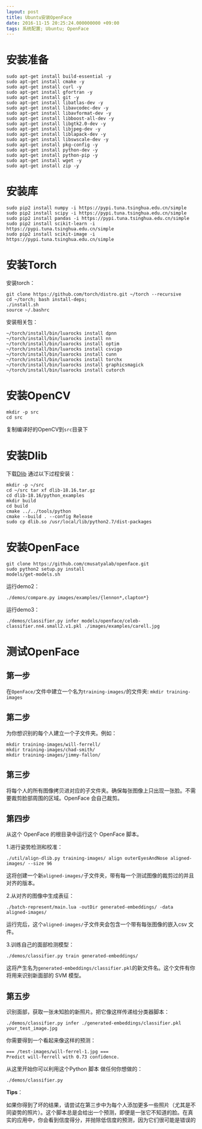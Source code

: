 ```yaml
---
layout: post
title: Ubuntu安装OpenFace
date: 2016-11-15 20:25:24.000000000 +09:00
tags: 系统配置; Ubuntu; OpenFace
---
```

# 安装准备

```
sudo apt-get install build-essential -y
sudo apt-get install cmake -y
sudo apt-get install curl -y
sudo apt-get install gfortran -y
sudo apt-get install git -y
sudo apt-get install libatlas-dev -y
sudo apt-get install libavcodec-dev -y
sudo apt-get install libavformat-dev -y
sudo apt-get install libboost-all-dev -y
sudo apt-get install libgtk2.0-dev -y
sudo apt-get install libjpeg-dev -y
sudo apt-get install liblapack-dev -y
sudo apt-get install libswscale-dev -y
sudo apt-get install pkg-config -y
sudo apt-get install python-dev -y
sudo apt-get install python-pip -y
sudo apt-get install wget -y
sudo apt-get install zip -y 
```
# 安装库
```
sudo pip2 install numpy -i https://pypi.tuna.tsinghua.edu.cn/simple
sudo pip2 install scipy -i https://pypi.tuna.tsinghua.edu.cn/simple
sudo pip2 install pandas -i https://pypi.tuna.tsinghua.edu.cn/simple
sudo pip2 install scikit-learn -i https://pypi.tuna.tsinghua.edu.cn/simple
sudo pip2 install scikit-image -i https://pypi.tuna.tsinghua.edu.cn/simple
```
# 安装Torch
安装torch：
```
git clone https://github.com/torch/distro.git ~/torch --recursive
cd ~/torch; bash install-deps;
./install.sh
source ~/.bashrc
```
安装相关包：
```
~/torch/install/bin/luarocks install dpnn
~/torch/install/bin/luarocks install nn
~/torch/install/bin/luarocks install optim
~/torch/install/bin/luarocks install csvigo
~/torch/install/bin/luarocks install cunn
~/torch/install/bin/luarocks install torchx 
~/torch/install/bin/luarocks install graphicsmagick
~/torch/install/bin/luarocks install cutorch
```
# 安装OpenCV
```
mkdir -p src
cd src
```
复制编译好的OpenCV到`src`目录下
# 安装Dlib
下载[Dlib][dlib]
通过以下过程安装：
```
mkdir -p ~/src  
cd ~/src tar xf dlib-18.16.tar.gz  
cd dlib-18.16/python_examples  
mkdir build  
cd build  
cmake ../../tools/python  
cmake --build . --config Release  
sudo cp dlib.so /usr/local/lib/python2.7/dist-packages 
```
# 安装OpenFace
```
git clone https://github.com/cmusatyalab/openface.git 
sudo python2 setup.py install
models/get-models.sh
```
运行demo2：

`./demos/compare.py images/examples/{lennon*,clapton*}`

运行demo3：

`./demos/classifier.py infer models/openface/celeb-classifier.nn4.small2.v1.pkl ./images/examples/carell.jpg`

# 测试OpenFace
## 第一步
在`OpenFace/`文件中建立一个名为`training-images/`的文件夹:
`mkdir training-images`
## 第二步
为你想识别的每个人建立一个子文件夹。例如：
```
mkdir training-images/will-ferrell/
mkdir training-images/chad-smith/
mkdir training-images/jimmy-fallon/
```
## 第三步
将每个人的所有图像拷贝进对应的子文件夹。确保每张图像上只出现一张脸。不需要裁剪脸部周围的区域。OpenFace 会自己裁剪。
## 第四步
从这个 OpenFace 的根目录中运行这个 OpenFace 脚本。

1.进行姿势检测和校准：

`./util/align-dlib.py training-images/ align outerEyesAndNose aligned-images/ --size 96`

这将创建一个新`aligned-images/`子文件夹，带有每一个测试图像的裁剪过的并且对齐的版本。

2.从对齐的图像中生成表征：

`./batch-represent/main.lua -outDir generated-embeddings/ -data aligned-images/`

运行完后，这个`aligned-images/`子文件夹会包含一个带有每张图像的嵌入csv 文件。

3.训练自己的面部检测模型：

`./demos/classifier.py train generated-embeddings/`

这将产生名为`generated-embeddings/classifier.pkl`的新文件名。这个文件有你将用来识别新面部的 SVM 模型。

## 第五步
识别面部，获取一张未知脸的新照片。把它像这样传递给分类器脚本：

`./demos/classifier.py infer ./generated-embeddings/classifier.pkl your_test_image.jpg`

你需要得到一个看起来像这样的预测：
```
=== /test-images/will-ferrel-1.jpg ===
Predict will-ferrell with 0.73 confidence.
```
从这里开始你可以利用这个Python 脚本 做任何你想做的：

`./demos/classifier.py`

**Tips**：

如果你得到了坏的结果，请尝试在第三步中为每个人添加更多一些照片（尤其是不同姿势的照片）。这个脚本总是会给出一个预测，即便是一张它不知道的脸。在真实的应用中，你会看到信度得分，并抛除低信度的预测，因为它们很可能是错误的



[dlib]: https://github.com/davisking/dlib/releases
